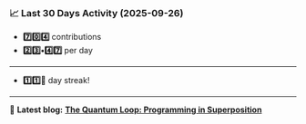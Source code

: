 <!--START_STATS-->
### 📈 Last 30 Days Activity (2025-09-26)  
- **7️⃣0️⃣4️⃣** contributions  
- **2️⃣3️⃣•4️⃣7️⃣** per day
---
- **1️⃣1️⃣🎱** day streak!
---
📝 **Latest blog:** [**The Quantum Loop: Programming in Superposition**](https://andriak.com/blog/quantum-loop)
<!--END_STATS-->
